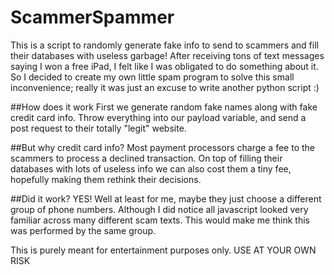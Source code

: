 # ScammerSpammer

This is a script to randomly generate fake info to send to scammers and fill their databases with useless garbage! 
After receiving tons of text messages saying I won a free iPad, I felt like I was obligated to do something about it. So I decided to create my own little spam program to solve this small inconvenience; really it was just an excuse to write another python script :)

##How does it work
First we generate random fake names along with fake credit card info.
Throw everything into our payload variable, and send a post request to their totally "legit" website. 

##But why credit card info?
Most payment processors charge a fee to the scammers to process a declined transaction. 
On top of filling their databases with lots of useless info we can also cost them a tiny fee, hopefully making them rethink their decisions. 

##Did it work?
YES! Well at least for me, maybe they just choose a different group of phone numbers. Although I did notice all javascript looked very familiar across many different scam texts. This would make me think this was performed by the same group.


This is purely meant for entertainment purposes only. USE AT YOUR OWN RISK
